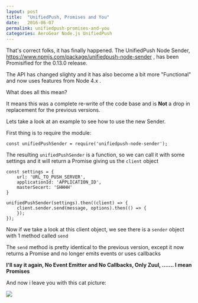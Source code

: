 ```yaml
---
layout: post
title:  "UnifiedPush, Promises and You"
date:   2016-06-07
permalink: unifiedpush-promises-and-you
categories: AeroGear Node.js UnifiedPush 
---
```


That's correct folks, it has finally happened.  The UnifiedPush Node Sender, https://www.npmjs.com/package/unifiedpush-node-sender , has been Promisified for the 0.13.0 release.

The API has changed slighty and it has also become a bit more "Functional" and now uses features from Node 4.x .

What does all this mean? 

It means this was a complete re-write of the code base and is **Not** a drop in replacement for the previous versions.

Lets take a look at an example to see how to use the new Sender.


First thing is to require the module:

    const unifiedPushSender = require('unifiedpush-node-sender');
    

The resulting `unifiedPushSender` is a function, so we can call it with some settings and it will return a Promise giving us the `client` object

	const settings = {
    	url: 'URL_TO_PUSH_SERVER',
        applicationId: 'APPLICATION_ID',
        masterSecert: 'SHHHH'
    }
    
    unifiedPushSender(settings).then((client) => {
    	client.sender.send(message, options).then(() => {
        });
    });


Now if we take a look at this client object, we see there is a `sender` object with 1 method called `send`

The `send` method is pretty identical to the previous version, except it now returns a Promise and no longer emits events or uses callbacks

**I'll say it again, No Event Emitter and No Callbacks, Only Zuul, ....... I mean Promises** 


And now i leave you with this cat picture:

![](http://i1.kym-cdn.com/photos/images/facebook/000/314/021/149.jpg)


